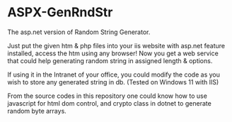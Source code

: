# ASPX-GenRndStr
The asp.net version of Random String Generator.

Just put the given htm & php files into your iis website with asp.net feature installed, access the htm using any browser! Now you get a web service that could help generating random string in assigned length & options.

If using it in the Intranet of your office, you could modify the code as you wish to store any generated string in db. (Tested on Windows 11 with IIS)

From the source codes in this repository one could know how to use javascript for html dom control, and crypto class in dotnet to generate random byte arrays.
